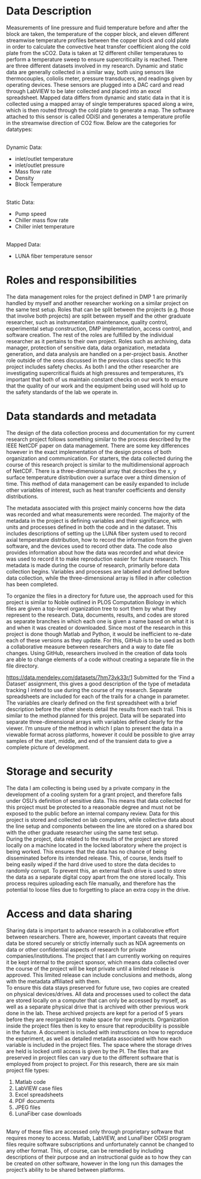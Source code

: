 # Data Description
Measurements of line pressure and fluid temperature before and after the block are taken, the temperature of the copper block, and eleven different streamwise temperature profiles between the copper block and cold plate in order to calculate the convective heat transfer coefficient along the cold plate from the sCO2. Data is taken at 12 different chiller temperatures to perform a temperature sweep to ensure supercriticality is reached. There are three different datasets involved in my research. Dynamic and static data are generally collected in a similar way, both using sensors like thermocouples, coliolis meter, pressure transducers, and readings given by operating devices. These sensors are plugged into a DAC card and read through LabVIEW to be later collected and placed into an excel spreadsheet. Mapped data differs from dynamic and static data in that it is collected using a mapped array of single temperatures spaced along a wire, which is then routed through the cold plate to generate a map. The software attached to this sensor is called ODiSI and generates a temperature profile in the streamwise direction of CO2 flow. Below are the categories for datatypes: <br />

<br /> Dynamic Data:
* inlet/outlet temperature
* inlet/outlet pressure
* Mass flow rate
* Density
* Block Temperature

<br /> Static Data:
* Pump speed 
* Chiller mass flow rate
* Chiller inlet temperature

<br /> Mapped Data:
* LUNA fiber temperature sensor

# Roles and responsibilities 
The data management roles for the project defined in DMP 1 are primarily handled by myself and another researcher working on a similar project on the same test setup. Roles that can be split between the projects (e.g. those that involve both projects) are split between myself and the other graduate researcher, such as instrumentation maintenance, quality control, experimental setup construction, DMP implementation, access control, and software creation. The rest of the roles are fulfilled by the individual researcher as it pertains to their own project. Roles such as archiving, data manager, protection of sensitive data, data organization, metadata generation, and data analysis are handled on a per-project basis. Another role outside of the ones discussed in the previous class specific to this project includes safety checks. As both I and the other researcher are investigating supercritical fluids at high pressures and temperatures, it’s important that both of us maintain constant checks on our work to ensure that the quality of our work and the equipment being used will hold up to the safety standards of the lab we operate in. 

# Data standards and metadata
The design of the data collection process and documentation for my current research project follows something similar to the process described by the IEEE NetCDF paper on data management. There are some key differences however in the exact implementation of the design process of both organization and communication. For starters, the data collected during the course of this research project is similar to the multidimensional approach of NetCDF. There is a three-dimensional array that describes the x, y surface temperature distribution over a surface over a third dimension of time. This method of data management can be easily expanded to include other variables of interest, such as heat transfer coefficients and density distributions. <br /> 

The metadata associated with this project mainly concerns how the data was recorded and what measurements were recorded. The majority of the metadata in the project is defining variables and their significance, with units and processes defined in both the code and in the dataset. This includes descriptions of setting up the LUNA fiber system used to record axial temperature distribution, how to record the information from the given software, and the devices used to record other data. The code also provides information about how the data was recorded and what device was used to record it to make reproduction easier for future research.  This metadata is made during the course of research, primarily before data collection begins. Variables and processes are labeled and defined before data collection, while the three-dimensional array is filled in after collection has been completed.<br /> 

To organize the files in a directory for future use, the approach used for this project is similar to Noble outlined in PLOS Computation Biology in which files are given a top-level organization tree to sort them by what they represent to the research. Data, documents, results, and codes are stored as separate branches in which each one is given a name based on what it is and when it was created or downloaded. Since most of the research in this project is done though Matlab and Python, it would be inefficient to re-date each of these versions as they update. For this, GitHub is to be used as both a collaborative measure between researchers and a way to date file changes. Using GitHub, researchers involved in the creation of data tools are able to change elements of a code without creating a separate file in the file directory. <br /> 

https://data.mendeley.com/datasets/7hm73vk33r/1 Submitted for the ‘Find a Dataset’ assignment, this gives a good description of the type of metadata tracking I intend to use during the course of my research. Separate spreadsheets are included for each of the trails for a change in parameter. The variables are clearly defined on the first spreadsheet with a brief description before the other sheets detail the results from each trail. This is similar to the method planned for this project. Data will be separated into separate three-dimensional arrays with variables defined clearly for the viewer. I’m unsure of the method in which I plan to present the data in a viewable format across platforms, however it could be possible to give array samples of the start, middle, and end of the transient data to give a complete picture of development. <br />

# Storage and security 
The data I am collecting is being used by a private company in the development of a cooling system for a grant project, and therefore falls under OSU’s definition of sensitive data. This means that data collected for this project must be protected to a reasonable degree and must not be exposed to the public before an internal company review. Data for this project is stored and collected on lab computers, while collective data about the line setup and components between the line are stored on a shared box with the other graduate researcher using the same test setup. <br />
During the project, data related to the results of the project are stored locally on a machine located in the locked laboratory where the project is being worked. This ensures that the data has no chance of being disseminated 	before its intended release. This, of course, lends itself to being easily wiped if the hard drive used to store the data decides to randomly corrupt. To prevent this, an external flash drive is used to store the data as a separate digital copy apart from the one stored locally. This process requires uploading each file manually, and therefore has the potential to loose files due to forgetting to place an extra copy in the drive.

# Access and data sharing
Sharing data is important to advance research in a collaborative effort between researchers. There are, however, important caveats that require data be stored securely or strictly internally such as NDA agreements on data or other confidential aspects of research for private companies/institutions. The project that I am currently working on requires it be kept internal to the project sponsor, which means data collected over the course of the project will be kept private until a limited release is approved. This limited release can include conclusions and methods, along with the metadata affiliated with them. <br /> 
To ensure this data stays preserved for future use, two copies are created on physical devices/drives. All data and processes used to collect the data are stored locally on a computer that can only be accessed by myself, as well as a separate physical drive that is archived with other previous work done in the lab. These archived projects are kept for a period of 5 years before they are reorganized to make space for new projects. Organization inside the project files then is key to ensure that reproducibility is possible in the future. A document is included with instructions on how to reproduce the experiment, as well as detailed metadata associated with how each variable is included in the project files. The space where the storage drives are held is locked until access is given by the PI. The files that are preserved in project files can vary due to the different software that is employed from project to project. For this research, there are six main project file types: 
1.	Matlab code 
2.	LabVIEW case files
3.	Excel spreadsheets
4.	PDF documents 
5.	JPEG files
6.	LunaFiber case downloads <br />

<br /> Many of these files are accessed only through proprietary software that requires money to access. Matlab, LabVIEW, and LunaFiber ODISI program files require software subscriptions and unfortunately cannot be changed to any other format. This, of course, can be remedied by including descriptions of their purpose and an instructional guide as to how they can be created on other software, however in the long run this damages the project’s ability to be shared between platforms. 


